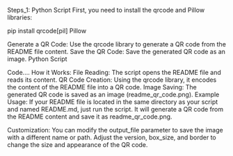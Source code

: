 Steps_1:
Python Script
First, you need to install the qrcode and Pillow libraries:

pip install qrcode[pil] Pillow

Generate a QR Code: Use the qrcode library to generate a QR code from the README file content.
Save the QR Code: Save the generated QR code as an image.
Python Script 

Code....
How it Works:
File Reading: The script opens the README file and reads its content.
QR Code Creation: Using the qrcode library, it encodes the content of the README file into a QR code.
Image Saving: The generated QR code is saved as an image (readme_qr_code.png).
Example Usage:
If your README file is located in the same directory as your script and named README.md, just run the script. It will generate a QR code from the README content and save it as readme_qr_code.png.

Customization:
You can modify the output_file parameter to save the image with a different name or path.
Adjust the version, box_size, and border to change the size and appearance of the QR code.

